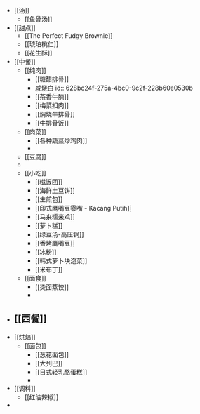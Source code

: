 - [[汤]]
	- [[鱼骨汤]]
- [[甜点]]
	- [[The Perfect Fudgy Brownie]]
	- [[琥珀桃仁]]
	- [[花生酥]]
- [[中餐]]
	- [[纯肉]]
		- [[糖醋排骨]]
		- [咸烧白](https://www.xiachufang.com/recipe/1010118/)
		  id:: 628bc24f-275a-4bc0-9c2f-228b60e0530b
		- [[茶香牛腩]]
		- [[梅菜扣肉]]
		- [[焖烧牛排骨]]
		- [[牛排骨饭]]
	- [[肉菜]]
		- [[各种蔬菜炒鸡肉]]
		-
	- [[豆腐]]
	-
	- [[小吃]]
		- [[糍饭团]]
		- [[海鲜土豆饼]]
		- [[生煎包]]
		- [[印式鹰嘴豆零嘴 - Kacang Putih]]
		- [[马来糯米鸡]]
		- [[萝卜糕]]
		- [[绿豆汤-高压锅]]
		- [[香烤鷹嘴豆]]
		- [[冰粉]]
		- [[韩式萝卜块泡菜]]
		- [[米布丁]]
	- [[面食]]
		- [[烫面蒸饺]]
		-
- [[西餐]]
	-
- [[烘焙]]
	- [[面包]]
		- [[葱花面包]]
		- [[大列巴]]
		- [[日式轻乳酪蛋糕]]
		-
- [[调料]]
	- [[红油辣椒]]
-